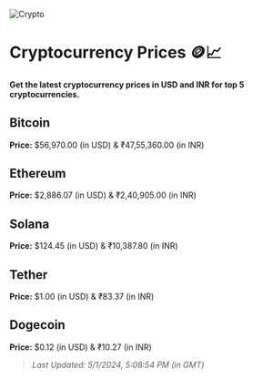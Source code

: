 
![Crypto](https://www.techguide.com.au/wp-content/uploads/2020/11/crypto3.jpeg)

# Cryptocurrency Prices 🪙📈

#### Get the latest cryptocurrency prices in USD and INR for top 5 cryptocurrencies.

## Bitcoin

**Price:** $56,970.00 (in USD) & ₹47,55,360.00 (in INR)

## Ethereum

**Price:** $2,886.07 (in USD) & ₹2,40,905.00 (in INR)

## Solana

**Price:** $124.45 (in USD) & ₹10,387.80 (in INR)

## Tether

**Price:** $1.00 (in USD) & ₹83.37 (in INR)

## Dogecoin

**Price:** $0.12 (in USD) & ₹10.27 (in INR)

> _Last Updated: 5/1/2024, 5:08:54 PM (in GMT)_
